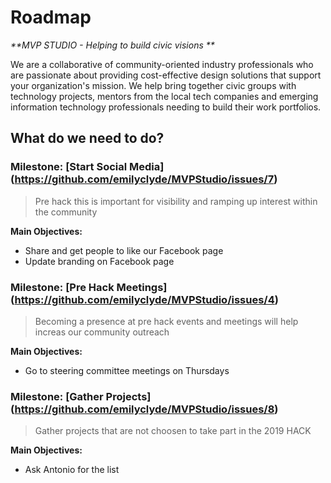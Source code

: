 
# Roadmap
_**MVP STUDIO - Helping to build civic visions **_  

We are a collaborative of community-oriented industry professionals who are passionate about providing cost-effective design solutions that support your organization's mission. We help bring together civic groups with technology projects, mentors from the local tech companies and emerging information technology professionals needing to build their work portfolios.  

## What do we need to do?  

### Milestone: [Start Social Media] (https://github.com/emilyclyde/MVPStudio/issues/7)
>Pre hack this is important for visibility and ramping up interest within the community  

**Main Objectives:**
* Share and get people to like our Facebook page
* Update branding on Facebook page


### Milestone: [Pre Hack Meetings] (https://github.com/emilyclyde/MVPStudio/issues/4)
>Becoming a presence at pre hack events and meetings will help increas our community outreach

**Main Objectives:**
* Go to steering committee meetings on Thursdays 

### Milestone: [Gather Projects] (https://github.com/emilyclyde/MVPStudio/issues/8)
>Gather projects that are not choosen to take part in the 2019 HACK

**Main Objectives:**
* Ask Antonio for the list 

